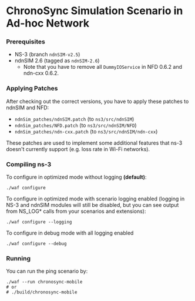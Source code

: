 ChronoSync Simulation Scenario in Ad-hoc Network
=============

### Prerequisites

* NS-3 (branch `ndnSIM-v2.5`)
* ndnSIM 2.6 (tagged as `ndnSIM-2.6`)
  * Note that you have to remove all `DummyIOService` in NFD 0.6.2 and ndn-cxx 0.6.2.

### Applying Patches

After checking out the correct versions, you have to apply these patches to ndnSIM and NFD:

* `ndnSim_patches/ndnSIM.patch` (to `ns3/src/ndnSIM`)
* `ndnSim_patches/NFD.patch` (to `ns3/src/ndnSIM/NFD`)
* `ndnSim_patches/ndn-cxx.patch` (to `ns3/src/ndnSIM/ndn-cxx`)

These patches are used to implement some additional features that ns-3 doesn't currently support (e.g. loss rate in Wi-Fi networks).

### Compiling ns-3

To configure in optimized mode without logging **(default)**:

    ./waf configure

To configure in optimized mode with scenario logging enabled (logging in NS-3 and ndnSIM modules will
still be disabled, but you can see output from NS_LOG* calls from your scenarios and extensions):

    ./waf configure --logging

To configure in debug mode with all logging enabled

    ./waf configure --debug

### Running
You can run the ping scenario by:

    ./waf --run chronosync-mobile
    # or
    # ./build/chronosync-mobile
